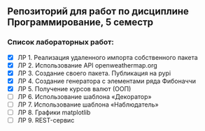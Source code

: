 ## Репозиторий для работ по дисциплине Программирование, 5 семестр

### Список лабораторных работ:
- [x] ЛР 1. Реализация удаленного импорта собственного пакета
- [x] ЛР 2. Использование API openweathermap.org
- [x] ЛР 3. Создание своего пакета. Публикация на pypi
- [x] ЛР 4. Создание генератора с элементами ряда Фибоначчи
- [x] ЛР 5. Получение курсов валют (ООП)
- [ ] ЛР 6. Использование шаблона «Декоратор»
- [ ] ЛР 7. Использование шаблона «Наблюдатель»
- [ ] ЛР 8. Графики matplotlib
- [ ] ЛР 9. REST-сервис
